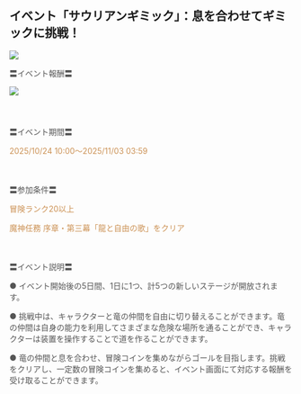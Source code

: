 ## イベント「サウリアンギミック」：息を合わせてギミックに挑戦！
<img src="https://sdk.hoyoverse.com/upload/ann/2025/10/10/ac0196246e92e4fd33ca40b916c2022b_4273681604096651462_transformed.jpg">
<p style="white-space: pre-wrap;"><span style="color:rgba(85,85,85,1)">〓イベント報酬〓</span></p><p style="white-space: pre-wrap; min-height: 1.5em; text-align: left;"><img src="https://sdk.hoyoverse.com/upload/ann/2025/09/18/b9e243b251c0ee35b3a29d28453a0547_8378093049034559739_transformed.png" href="" style="vertical-align:middle;"></p><p style="white-space: pre-wrap; min-height: 1.5em;"></p><p style="white-space: pre-wrap; text-align: left;"><span style="color:rgba(85,85,85,1)">〓イベント期間〓</span></p><p style="white-space: pre-wrap; text-align: left;"><span style="color:rgba(204,146,85,1)"><t class="t_lc" contenteditable="false">2025/10/24 10:00</t>～<t class="t_lc" contenteditable="false">2025/11/03 03:59</t></span></p><p style="white-space: pre-wrap; min-height: 1.5em; text-align: left;"></p><p style="white-space: pre-wrap; text-align: left;"><span style="color:rgba(85,85,85,1)">〓参加条件〓</span></p><p style="white-space: pre-wrap; text-align: left;"><span style="color:rgba(204,146,85,1)">冒険ランク20以上</span></p><p style="white-space: pre-wrap; text-align: left;"><span style="color:rgba(204,146,85,1)">魔神任務 序章・第三幕「龍と自由の歌」をクリア</span></p><p style="white-space: pre-wrap; min-height: 1.5em; text-align: left;"></p><p style="white-space: pre-wrap; text-align: left;"><span style="color:rgba(85,85,85,1)">〓イベント説明〓</span></p><p style="white-space: pre-wrap; text-align: left;"><span style="color:rgba(85,85,85,1)">● イベント開始後の5日間、1日に1つ、計5つの新しいステージが開放されます。</span></p><p style="white-space: pre-wrap;"><span style="color:rgba(85,85,85,1)">● 挑戦中は、キャラクターと竜の仲間を自由に切り替えることができます。竜の仲間は自身の能力を利用してさまざまな危険な場所を通ることができ、キャラクターは装置を操作することで道を作ることができます。</span></p><p style="white-space: pre-wrap;"><span style="color:rgba(85,85,85,1)">● 竜の仲間と息を合わせ、冒険コインを集めながらゴールを目指します。挑戦をクリアし、一定数の冒険コインを集めると、イベント画面にて対応する報酬を受け取ることができます。</span></p>
